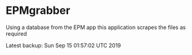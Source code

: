 # EPMgrabber
Using a database from the EPM app this application scrapes the files as required


Latest backup: Sun Sep 15 01:57:02 UTC 2019
